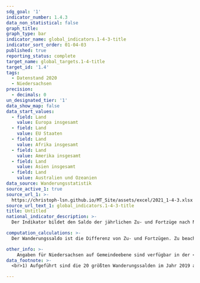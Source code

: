 ```yaml
---
sdg_goal: '1'
indicator_number: 1.4.3
data_non_statistical: false
graph_title:
graph_type: bar
indicator_name: global_indicators.1-4-3-title
indicator_sort_order: 01-04-03
published: true
reporting_status: complete
target_name: global_targets.1-4-title
target_id: '1.4'
tags:
  - Datenstand 2020
  - Niedersachsen
precision:
  - decimals: 0
un_designated_tier: '1'
data_show_map: false
data_start_values:
  - field: Land
    value: Europa insgesamt
  - field: Land
    value: EU Staaten
  - field: Land
    value: Afrika insgesamt
  - field: Land
    value: Amerika insgesamt
  - field: Land
    value: Asien insgesamt
  - field: Land
    value: Australien und Ozeanien
data_source: Wanderungsstatistik
source_active_1: true
source_url_1: >-
  https://christoph-lsn.github.io/MT_Site/assets/excel/2021_1-4-3.xlsx
source_url_text_1: global_indicators.1-4-3-title
title: Untitled
national_indicator_description: >-
  Der Indikator bildet den Saldo der jährlichen Zu- und Fortzüge nach Niedersachsen aus dem Ausland bzw. von Niedersachsen in das Ausland (=über die Bundesgrenzen) nach Land der Land bzw. Land des Wanderungsziels ab.

computation_calculations: >-
  Der Wanderungssaldo ist die Differenz von Zu- und Fortzügen. Zu beachten ist, dass auch bei einem relativ geringen Saldo große Brutto-Wanderungsströme in beide Richtungen, die sich im Saldo ausgleichen, vorliegen können. Der Indikator sollte daher im Zusammenhang mit den Indikatoren 1.4.1 und 1.4.2 betrachtet werden. Daten über Zu- und Fortzüge bilden die grenzüberschreitenden Wanderungsströme zwischen Niedersachsen und dem Ausland nach demographischen Merkmalen ab. Die Kennzahl gibt Hinweise darauf, wie stark der demographische Wandel durch das Wanderungsgeschehen mit dem Ausland beeinflusst wird und ist insgesamt ein Indikator für die Attraktivität des Landes. Die Daten liegen nicht differenziert nach Zuwanderungsgeschichte, sondern nur nach Staatsangehörigkeit vor. Die Daten basieren auf Angaben der Meldebehörden. Vor allem in den Jahren 2008 und 2009 ist die Aussagekraft der Zahlen allerdings beeinträchtigt: Die den Fortzügen dieser Jahre ins Ausland zugrunde liegenden Angaben der Meldebehörden enthalten Melderegisterbereinigungen, die infolge der Einführung der persönlichen Steueridentifikationsnummer durchgeführt worden sind. Das Ergebnis der Bereinigungen sind auch noch im Jahr 2009 nachgeholte Buchungen „Fortzug in das Ausland“, die in die Zählung der Fortzüge eingegangen sind. Dies schlägt sich auf den Wanderungssaldo dieser Jahre nieder. Die Werte werden nach den Ländern der 20 häufigsten Staatsangehörigkeiten der Ausländerinnen und Ausländer in Niedersachsen ausgewiesen

other_info: >-
    Angaben für Niedersachsen auf Gemeindeebene sind verfügbar in der <a href="https://www1.nls.niedersachsen.de/statistik/default.asp" target="_blank">LSN-Online Datenbank</a> (Statistische Erhebung > 120 Wanderungsstatistik) sowie bundesweit in der <a href="https://www.regionalstatistik.de/genesis/online/logon" target="_blank">Regionaldatenbank Deutschland</a>. Methodische Erläuterungen finden sich fortlaufend in dem jährlich erscheinenden <a href="https://www.statistik.niedersachsen.de/startseite/veroffentlichungen/statistische_berichte/statistische-berichte-niedersachsen-87713.html" target="_blank">Statistische Berichten</a> Niedersachsen A III 1, Wanderungen.
data_footnote: >-
  <br>1) Aufgeführt sind die 20 größten Wanderungssalden im Jahr 2019 als darunter Positionen der in der Zeile Ingesamt augewiesenen Werte. "Staatenlos" sowie "ungeklärt und ohne Angabe" werden in Sonstige Ausprägungen geführt.												

---
```

